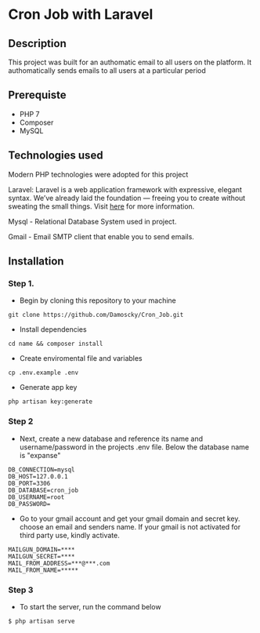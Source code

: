 # Cron Job with Laravel

## Description

This project was built for an authomatic email to all users on the platform. It authomatically sends emails to all users at a particular period

## Prerequiste

<ul>
    <li>PHP 7</li>
    <li>Composer</li>
    <li>MySQL</li>
</ul>

## Technologies used

Modern PHP technologies were adopted for this project

Laravel: Laravel is a web application framework with expressive, elegant syntax. We’ve already laid the foundation — freeing you to create without sweating the small things.
Visit [here](https://laravel.com/) for more information.


Mysql - Relational Database System used in project.

Gmail - Email SMTP client that enable you to send emails.

## Installation

### Step 1.
- Begin by cloning this repository to your machine 
```
git clone https://github.com/Damoscky/Cron_Job.git
```

- Install dependencies
```
cd name && composer install
```

- Create enviromental file and variables
```
cp .env.example .env
```

- Generate app key
```
php artisan key:generate
```

### Step 2
- Next, create a new database and reference its name and username/password in the projects .env file. Below the database name is "expanse"
```
DB_CONNECTION=mysql
DB_HOST=127.0.0.1
DB_PORT=3306
DB_DATABASE=cron_job
DB_USERNAME=root
DB_PASSWORD=
```

- Go to your gmail account and get your gmail domain and secret key. choose an email and senders name. If your gmail is not activated for third party use, kindly activate.
```
MAILGUN_DOMAIN=****
MAILGUN_SECRET=****
MAIL_FROM_ADDRESS=***@***.com
MAIL_FROM_NAME=*****
```

### Step 3
- To start the server, run the command below
```shell
$ php artisan serve
```





